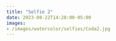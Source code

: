 ```yaml
---
title: "Selfie 2"
date: 2023-08-22T14:28:00-05:00
images:
- /images/watercolor/selfies/Coda2.jpg
---
```


